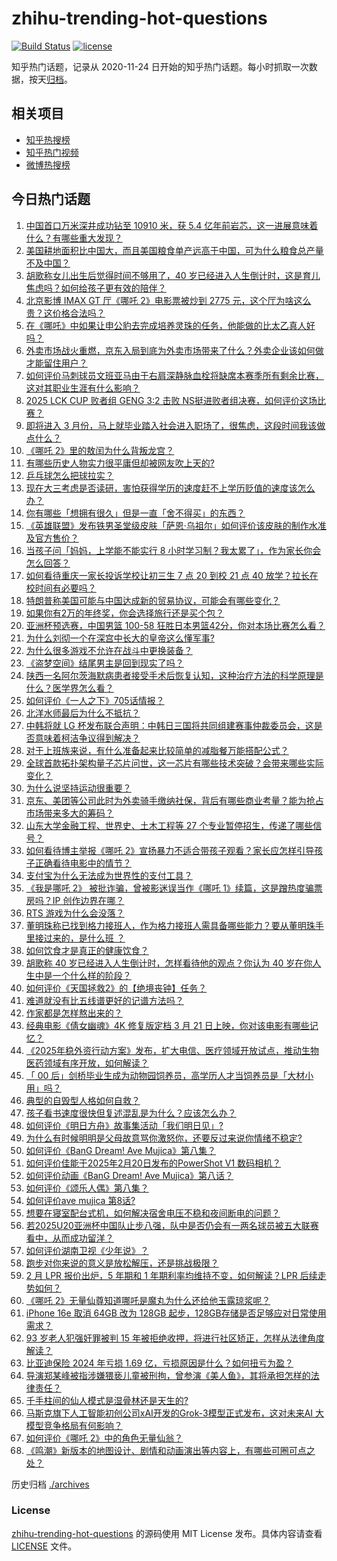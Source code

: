 # zhihu-trending-hot-questions

[![Build Status](https://github.com/justjavac/zhihu-trending-hot-questions/workflows/ci/badge.svg?branch=master)](https://github.com/justjavac/zhihu-trending-hot-questions/actions)
[![license](https://img.shields.io/github/license/justjavac/zhihu-trending-hot-questions)](https://github.com/justjavac/zhihu-trending-hot-questions/blob/master/LICENSE)

知乎热门话题，记录从 2020-11-24
日开始的知乎热门话题。每小时抓取一次数据，按天[归档](./archives)。

## 相关项目

- [知乎热搜榜](https://github.com/justjavac/zhihu-trending-top-search)
- [知乎热门视频](https://github.com/justjavac/zhihu-trending-hot-video)
- [微博热搜榜](https://github.com/justjavac/weibo-trending-hot-search)

## 今日热门话题

<!-- BEGIN -->
<!-- 最后更新时间 Fri Feb 21 2025 10:50:54 GMT+0800 (China Standard Time) -->

1. [中国首口万米深井成功钻至 10910 米，获 5.4 亿年前岩芯，这一进展意味着什么？有哪些重大发现？](https://www.zhihu.com/question/12816004551)
1. [美国耕地面积比中国大，而且美国粮食单产远高于中国，可为什么粮食总产量不及中国？](https://www.zhihu.com/question/12625269676)
1. [胡歌称女儿出生后觉得时间不够用了，40 岁已经进入人生倒计时，这是育儿焦虑吗？如何给孩子更有效的陪伴？](https://www.zhihu.com/question/12689906783)
1. [北京影博 IMAX GT 厅《哪吒 2》电影票被炒到 2775 元，这个厅为啥这么贵？这价格合法吗？](https://www.zhihu.com/question/12844114763)
1. [在《哪吒》中如果让申公豹去完成培养灵珠的任务，他能做的比太乙真人好吗？](https://www.zhihu.com/question/12662918849)
1. [外卖市场战火重燃，京东入局到底为外卖市场带来了什么？外卖企业该如何做才能留住用户？](https://www.zhihu.com/question/12818648472)
1. [如何评价马刺球员文班亚马由于右肩深静脉血栓将缺席本赛季所有剩余比赛，这对其职业生涯有什么影响？](https://www.zhihu.com/question/12877110277)
1. [2025 LCK CUP 败者组 GENG 3:2 击败 NS挺进败者组决赛，如何评价这场比赛？](https://www.zhihu.com/question/12847534522)
1. [即将进入 3 月份，马上就毕业踏入社会进入职场了，很焦虑，这段时间我该做点什么？](https://www.zhihu.com/question/12721863624)
1. [《哪吒 2》里的敖闰为什么背叛龙宫？](https://www.zhihu.com/question/12748557312)
1. [有哪些历史人物实力很平庸但却被网友吹上天的?](https://www.zhihu.com/question/662189618)
1. [乒乓球怎么把球拉实？](https://www.zhihu.com/question/661679985)
1. [现在大三考虑是否读研，害怕获得学历的速度赶不上学历贬值的速度该怎么办？](https://www.zhihu.com/question/12537938229)
1. [你有哪些「想拥有很久」但是一直「舍不得买」的东西？](https://www.zhihu.com/question/6024903816)
1. [《英雄联盟》发布铁男圣堂级皮肤「萨恩·乌祖尔」如何评价该皮肤的制作水准及官方售价？](https://www.zhihu.com/question/12785943096)
1. [当孩子问「妈妈，上学能不能实行 8 小时学习制？我太累了」，作为家长你会怎么回答？](https://www.zhihu.com/question/12760601377)
1. [如何看待重庆一家长投诉学校让初三生 7 点 20 到校 21 点 40 放学？拉长在校时间有必要吗？](https://www.zhihu.com/question/12674438077)
1. [特朗普称美国可能与中国达成新的贸易协议，可能会有哪些变化？](https://www.zhihu.com/question/12827086786)
1. [如果你有2万的年终奖，你会选择旅行还是买个包？](https://www.zhihu.com/question/5372869990)
1. [亚洲杯预选赛，中国男篮 100-58 狂胜日本男篮42分，你对本场比赛怎么看？](https://www.zhihu.com/question/12837216546)
1. [为什么刘彻一个在深宫中长大的皇帝这么懂军事?](https://www.zhihu.com/question/12420683881)
1. [为什么很多游戏不允许在战斗中更换装备？](https://www.zhihu.com/question/585790905)
1. [《盗梦空间》结尾男主是回到现实了吗？](https://www.zhihu.com/question/444067602)
1. [陕西一名阿尔茨海默病患者接受手术后恢复认知，这种治疗方法的科学原理是什么？医学界怎么看？](https://www.zhihu.com/question/12698087017)
1. [如何评价《一人之下》705话情报？](https://www.zhihu.com/question/12712394229)
1. [北洋水师最后为什么不抵抗？](https://www.zhihu.com/question/12445928875)
1. [中韩将就 LG 杯发布联合声明：中韩日三国将共同组建赛事仲裁委员会，这是否意味着柯洁争议得到解决？](https://www.zhihu.com/question/12704249058)
1. [对于上班族来说，有什么准备起来比较简单的减脂餐万能搭配公式？](https://www.zhihu.com/question/11897644543)
1. [全球首款拓扑架构量子芯片问世，这一芯片有哪些技术突破？会带来哪些实际变化？](https://www.zhihu.com/question/12784048864)
1. [为什么说坚持运动很重要？](https://www.zhihu.com/question/593929800)
1. [京东、美团等公司此时为外卖骑手缴纳社保，背后有哪些商业考量？能为抢占市场带来多大的筹码？](https://www.zhihu.com/question/12817920479)
1. [山东大学金融工程、世界史、土木工程等 27 个专业暂停招生，传递了哪些信号？](https://www.zhihu.com/question/12782828062)
1. [如何看待博主举报《哪吒 2》宣扬暴力不适合带孩子观看？家长应怎样引导孩子正确看待电影中的情节？](https://www.zhihu.com/question/12799527197)
1. [支付宝为什么无法成为世界性的支付工具？](https://www.zhihu.com/question/9355858332)
1. [《我是哪吒 2》 被批诈骗，曾被影迷误当作《哪吒 1》续篇，这是蹭热度骗票房吗？IP 创作边界在哪？](https://www.zhihu.com/question/12417920639)
1. [RTS 游戏为什么会没落？](https://www.zhihu.com/question/61749626)
1. [董明珠称已找到格力接班人，作为格力接班人需具备哪些能力？要从董明珠手里接过来的，是什么班 ？](https://www.zhihu.com/question/12805809324)
1. [如何饮食才是真正的健康饮食？](https://www.zhihu.com/question/410733452)
1. [胡歌称 40 岁已经进入人生倒计时，怎样看待他的观点？你认为 40 岁在你人生中是一个什么样的阶段？](https://www.zhihu.com/question/12739162665)
1. [如何评价《天国拯救2》的【绝境丧钟】任务？](https://www.zhihu.com/question/12782357756)
1. [难道就没有比五线谱更好的记谱方法吗？](https://www.zhihu.com/question/551178377)
1. [作家都是怎样熬出来的？](https://www.zhihu.com/question/11211255937)
1. [经典电影《倩女幽魂》4K 修复版定档 3 月 21 日上映，你对该电影有哪些记忆？](https://www.zhihu.com/question/12688232985)
1. [《2025年稳外资行动方案》发布，扩大电信、医疗领域开放试点，推动生物医药领域有序开放，如何解读？](https://www.zhihu.com/question/12722212358)
1. [「 00 后」剑桥毕业生成为动物园饲养员，高学历人才当饲养员是「大材小用」吗？](https://www.zhihu.com/question/12783240553)
1. [典型的自毁型人格如何自救？](https://www.zhihu.com/question/10379163223)
1. [孩子看书速度很快但复述混乱是为什么？应该怎么办？](https://www.zhihu.com/question/12491737659)
1. [如何评价《明日方舟》故事集活动「我们明日见」?](https://www.zhihu.com/question/11724940720)
1. [为什么有时候明明是父母故意骂你激怒你，还要反过来说你情绪不稳定?](https://www.zhihu.com/question/7953999475)
1. [如何评价《BanG Dream! Ave Mujica》第八集？](https://www.zhihu.com/question/11336676200)
1. [如何评价佳能于2025年2月20日发布的PowerShot V1 数码相机？](https://www.zhihu.com/question/12801467835)
1. [如何评价动画《BanG Dream! Ave Mujica》第八话？](https://www.zhihu.com/question/12857951872)
1. [如何评价《颂乐人偶》第八集？](https://www.zhihu.com/question/12800358765)
1. [如何评价ave mujica 第8话?](https://www.zhihu.com/question/12165395390)
1. [想要在寝室配台式机，如何解决宿舍电压不稳和夜间断电的问题？](https://www.zhihu.com/question/12085994998)
1. [若2025U20亚洲杯中国队止步八强，队中是否仍会有一两名球员被五大联赛看中，从而成功留洋？](https://www.zhihu.com/question/12666226304)
1. [如何评价湖南卫视《少年说》？](https://www.zhihu.com/question/281035236)
1. [跑步对你来说的意义是放松解压，还是挑战极限？](https://www.zhihu.com/question/12025012313)
1. [2 月 LPR 报价出炉，5 年期和 1 年期利率均维持不变，如何解读？LPR 后续走势如何？](https://www.zhihu.com/question/12778786639)
1. [《哪吒 2》无量仙尊知道哪吒是魔丸为什么还给他玉露琼浆呢？](https://www.zhihu.com/question/11765635238)
1. [iPhone 16e 取消 64GB 改为 128GB 起步，128GB存储是否足够应对日常使用需求？](https://www.zhihu.com/question/12794221826)
1. [93 岁老人犯强奸罪被判 15 年被拒绝收押，将进行社区矫正，怎样从法律角度解读？](https://www.zhihu.com/question/12509091380)
1. [比亚迪保险 2024 年亏损 1.69 亿，亏损原因是什么？如何扭亏为盈？](https://www.zhihu.com/question/11542136199)
1. [导演郑某峰被指涉嫌猥亵儿童被刑拘，曾参演《美人鱼》，其将承担怎样的法律责任？](https://www.zhihu.com/question/12744726327)
1. [千手柱间的仙人模式是湿骨林还是天生的?](https://www.zhihu.com/question/342580552)
1. [马斯克旗下人工智能初创公司xAI开发的Grok-3模型正式发布，这对未来AI 大模型竞争格局有何影响？](https://www.zhihu.com/question/12598481050)
1. [如何评价《哪吒 2》中的角色无量仙翁？](https://www.zhihu.com/question/12369780376)
1. [《鸣潮》新版本的地图设计、剧情和动画演出等内容上，有哪些可圈可点之处？](https://www.zhihu.com/question/12510740742)

<!-- END -->

历史归档 [./archives](./archives)

### License

[zhihu-trending-hot-questions](https://github.com/justjavac/zhihu-trending-hot-questions)
的源码使用 MIT License 发布。具体内容请查看 [LICENSE](./LICENSE) 文件。
